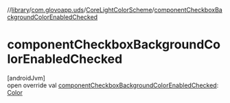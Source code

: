 //[library](../../../index.md)/[com.glovoapp.uds](../index.md)/[CoreLightColorScheme](index.md)/[componentCheckboxBackgroundColorEnabledChecked](component-checkbox-background-color-enabled-checked.md)

# componentCheckboxBackgroundColorEnabledChecked

[androidJvm]\
open override val [componentCheckboxBackgroundColorEnabledChecked](component-checkbox-background-color-enabled-checked.md): [Color](https://developer.android.com/reference/kotlin/androidx/compose/ui/graphics/Color.html)
